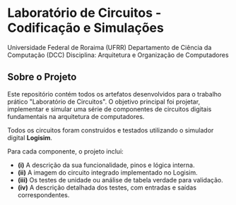 # Laboratório de Circuitos - Codificação e Simulações

Universidade Federal de Roraima (UFRR)
Departamento de Ciência da Computação (DCC)
Disciplina: Arquitetura e Organização de Computadores

##  Sobre o Projeto

Este repositório contém todos os artefatos desenvolvidos para o trabalho prático "Laboratório de Circuitos".
O objetivo principal foi projetar, implementar e simular uma série de componentes de circuitos digitais fundamentais na arquitetura de computadores.

Todos os circuitos foram construídos e testados utilizando o simulador digital **Logisim**.

Para cada componente, o projeto inclui:
- **(i)** A descrição da sua funcionalidade, pinos e lógica interna.
- **(ii)** A imagem do circuito integrado implementado no Logisim.
- **(iii)** Os testes de unidade ou análise de tabela verdade para validação.
- **(iv)** A descrição detalhada dos testes, com entradas e saídas correspondentes.


